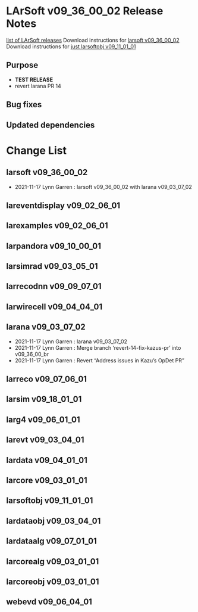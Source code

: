LArSoft v09_36_00_02 Release Notes
=============================================================================

[list of LArSoft releases](LArSoft_release_list)
Download instructions for [larsoft v09_36_00_02](http://scisoft.fnal.gov/scisoft/bundles/larsoft/v09_36_00_02/larsoft-v09_36_00_02.html)
Download instructions for [just larsoftobj v09_11_01_01](http://scisoft.fnal.gov/scisoft/bundles/larsoftobj/v09_11_01_01/larsoftobj-v09_11_01_01.html)

Purpose
--------------------

-   **TEST RELEASE**
-   revert larana PR 14

Bug fixes
------------------------

Updated dependencies
----------------------------------------------

Change List
============================

larsoft v09_36_00_02
-------------------------------------------------

-   2021-11-17 Lynn Garren : larsoft v09_36_00_02 with larana v09_03_07_02

lareventdisplay v09_02_06_01
-----------------------------------------------------------------

larexamples v09_02_06_01
---------------------------------------------------------

larpandora v09_10_00_01
-------------------------------------------------------

larsimrad v09_03_05_01
-----------------------------------------------------

larrecodnn v09_09_07_01
-------------------------------------------------------

larwirecell v09_04_04_01
---------------------------------------------------------

larana v09_03_07_02
-----------------------------------------------

-   2021-11-17 Lynn Garren : larana v09_03_07_02
-   2021-11-17 Lynn Garren : Merge branch ‘revert-14-fix-kazus-pr’ into v09_36_00_br
-   2021-11-17 Lynn Garren : Revert “Address issues in Kazu’s OpDet PR”

larreco v09_07_06_01
-------------------------------------------------

larsim v09_18_01_01
-----------------------------------------------

larg4 v09_06_01_01
---------------------------------------------

larevt v09_03_04_01
-----------------------------------------------

lardata v09_04_01_01
-------------------------------------------------

larcore v09_03_01_01
-------------------------------------------------

larsoftobj v09_11_01_01
-------------------------------------------------------

lardataobj v09_03_04_01
-------------------------------------------------------

lardataalg v09_07_01_01
-------------------------------------------------------

larcorealg v09_03_01_01
-------------------------------------------------------

larcoreobj v09_03_01_01
-------------------------------------------------------

webevd v09_06_04_01
-----------------------------------------------
